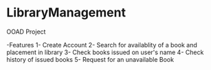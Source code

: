# LibraryManagement

OOAD Project

-Features
	1- Create Account
	2- Search for availablity of a book and placement in library
	3- Check books issued on user's name
	4- Check history of issued books
	5- Request for an unavailable Book
